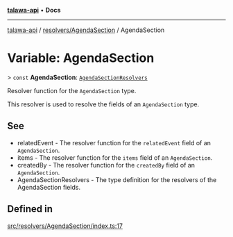 [**talawa-api**](../../../README.md) • **Docs**

***

[talawa-api](../../../modules.md) / [resolvers/AgendaSection](../README.md) / AgendaSection

# Variable: AgendaSection

\> `const` **AgendaSection**: [`AgendaSectionResolvers`](../../../types/generatedGraphQLTypes/type-aliases/AgendaSectionResolvers.md)

Resolver function for the `AgendaSection` type.

This resolver is used to resolve the fields of an `AgendaSection` type.

## See

 - relatedEvent - The resolver function for the `relatedEvent` field of an `AgendaSection`.
 - items - The resolver function for the `items` field of an `AgendaSection`.
 - createdBy - The resolver function for the `createdBy` field of an `AgendaSection`.
 - AgendaSectionResolvers - The type definition for the resolvers of the AgendaSection fields.

## Defined in

[src/resolvers/AgendaSection/index.ts:17](https://github.com/PalisadoesFoundation/talawa-api/blob/f9e8275b1ddff2d3edcec79ee3b37c07998f6cc3/src/resolvers/AgendaSection/index.ts#L17)
